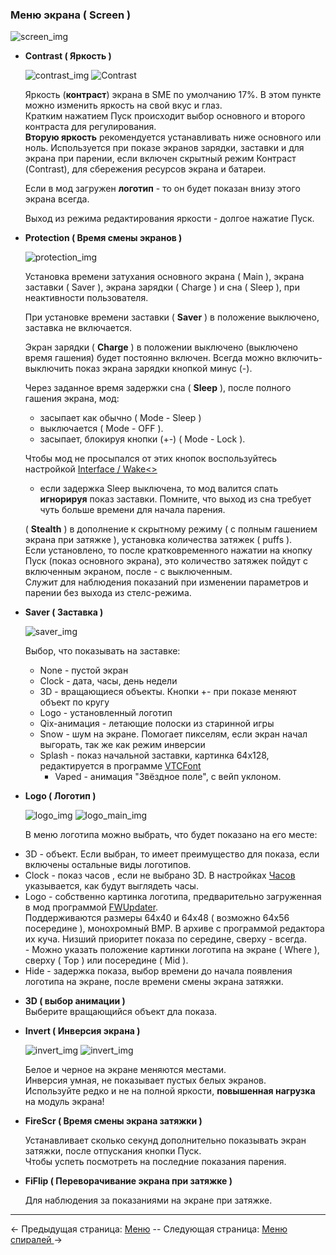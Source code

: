 ### Меню экрана ( Screen  )

   ![screen_img](https://i.imgur.com/zhT9e5m.png)

  * __Contrast ( Яркость )__

   	![contrast_img](https://i.imgur.com/MakONq0.png) ![Contrast](https://i.imgur.com/hzUNS3P.png)

   	Яркость (**контраст**) экрана в SME по умолчанию 17%. В этом пункте можно изменить яркость на свой вкус и глаз.  
   Кратким нажатием Пуск происходит выбор основного и второго контраста для регулирования.  
   **Вторую яркость** рекомендуется устанавливать ниже основного или ноль. Используется при показе экранов зарядки, заставки и для экрана при парении, если включен скрытный режим Контраст (Contrast), для сбережения ресурсов экрана и батареи.
   
   	Если в мод загружен **логотип** - то он будет показан внизу этого экрана всегда.  
   
   	Выход из режима редактирования яркости - долгое нажатие Пуск.  

  
  * __Protection ( Время смены экранов )__

	![protection_img](https://i.imgur.com/LgwYVaA.png)

   	Установка времени затухания основного экрана ( Main ), экрана заставки ( Saver ), экрана зарядки ( Charge ) и сна ( Sleep ), при неактивности пользователя.  
    
   	При установке времени заставки ( **Saver** ) в положение выключено, заставка не включается.  
    
   	Экран зарядки ( **Charge** ) в положении выключено (выключено время гашения) будет постоянно включен. Всегда можно включить-выключить показ экрана зарядки кнопкой минус (-).  
   
	Через заданное время задержки сна ( **Sleep** ), после полного гашения экрана, мод:  
    - засыпает как обычно ( Mode - Sleep )  
    - выключается ( Mode - OFF ).  
    - засыпает, блокируя кнопки (+-) ( Mode - Lock ).  
     
   	Чтобы мод не просыпался от этих кнопок воспользуйтесь настройкой [Interface / Wake<>](interface_ru.md)
    - если задержка Sleep выключена, то мод валится спать **игнорируя** показ заставки. Помните, что выход из сна требует чуть больше времени для начала парения.

	( **Stealth** ) в дополнение к скрытному режиму ( с полным гашением экрана при затяжке ), установка количества затяжек ( puffs ).  
    Если установлено, то после кратковременного нажатии на кнопку Пуск (показ основного экрана), это количество затяжек пойдут с включенным экраном, после - с выключенным.  
    Служит для наблюдения показаний при изменении параметров и парении без выхода из стелс-режима.


  * __Saver ( Заставка )__
   
   	![saver_img](https://i.imgur.com/vpxvbW8.png)

   	Выбор, что показывать на заставке: 
   	- None - пустой экран
   	- Clock - дата, часы, день недели
   	- 3D - вращающиеся объекты. Кнопки +- при показе меняют объект по кругу
   	- Logo - установленный логотип
   	- Qix-анимация - летающие полоски из старинной игры
   	- Snow - шум на экране. Помогает пикселям, если экран начал выгорать, так же как режим инверсии
   	- Splash - показ начальной заставки, картинка 64x128, редактируется в программе [VTCFont](https://www.dropbox.com/s/qbymcwthnahmles/VTCFont.rar?dl=1)
        - Vaped - анимация "Звёздное поле", с вейп уклоном.

  * __Logo ( Логотип )__

	![logo_img](https://i.imgur.com/j6gdUgH.png) ![logo_main_img](https://i.imgur.com/424mTrk.png)

   	В меню логотипа можно выбрать, что будет показано на его месте:
   - 3D - объект. Если выбран, то имеет преимущество для показа, если включены остальные виды логотипов.
   - Clock - показ часов , если не выбрано 3D. В настройках [Часов](clock_ru.md) указывается, как будут выглядеть часы.
   - Logo - собственно картинка логотипа, предварительно загруженная в мод программой [FWUpdater](https://www.dropbox.com/s/qbymcwthnahmles/VTCFont.rar?dl=1).  
   Поддерживаются размеры 64x40 и 64x48 ( возможно 64x56 посередине ), монохромный BMP. В архиве с программой редактора их куча. 
   Низший приоритет показа по середине, сверху - всегда.  
    - Можно указать положение картинки логотипа на экране ( Where ), сверху ( Top ) или посередине ( Mid ).
   - Hide - задержка показа, выбор времени до начала появления логотипа на экране, после времени смены экрана затяжки.

  * __3D ( выбор анимации )__  
  Выберите вращающийся объект дла показа.

  * __Invert ( Инверсия экрана )__  
  
    ![invert_img](https://i.imgur.com/RU7HOQp.png) ![invert_img](https://i.imgur.com/lAlZZLB.png) 

   	Белое и черное на экране меняются местами.    
   	Инверсия умная, не показывает пустых белых экранов.  
    Используйте редко и не на полной яркости, **повышенная нагрузка** на модуль экрана!

  
  * __FireScr ( Время смены экрана затяжки )__ 

   	Устанавливает сколько секунд дополнительно показывать экран затяжки, после отпускания кнопки Пуск.  
   Чтобы успеть посмотреть на последние показания парения.

  
  * __FiFlip ( Переворачивание экрана при затяжке )__ 

   	Для наблюдения за показаниями на экране при затяжке.

-----

← Предыдущая страница: [Меню](menus_ru.md) --  Следующая страница: [Меню спиралей ](coils_ru.md)→

